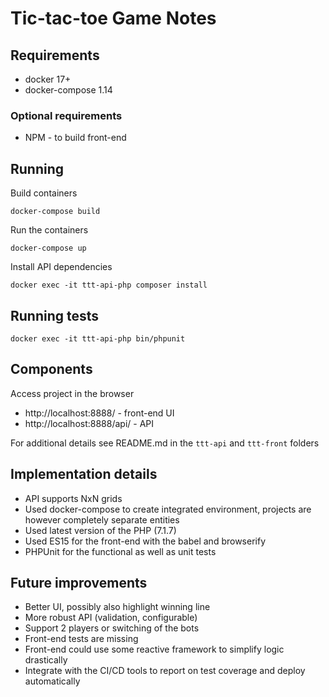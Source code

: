# Tic-tac-toe Game Notes

## Requirements
- docker 17+
- docker-compose 1.14

### Optional requirements
- NPM - to build front-end

## Running
Build containers
```
docker-compose build
```

Run the containers
```
docker-compose up
```

Install API dependencies
```
docker exec -it ttt-api-php composer install
```

## Running tests
```
docker exec -it ttt-api-php bin/phpunit
```

## Components
Access project in the browser
- http://localhost:8888/ - front-end UI
- http://localhost:8888/api/ - API

For additional details see README.md in the `ttt-api` and `ttt-front` folders 

## Implementation details
- API supports NxN grids
- Used docker-compose to create integrated environment, projects
  are however completely separate entities
- Used latest version of the PHP (7.1.7)
- Used ES15 for the front-end with the babel and browserify
- PHPUnit for the functional as well as unit tests

## Future improvements
- Better UI, possibly also highlight winning line
- More robust API (validation, configurable)
- Support 2 players or switching of the bots 
- Front-end tests are missing
- Front-end could use some reactive framework to simplify logic drastically
- Integrate with the CI/CD tools to report on test coverage and deploy automatically
